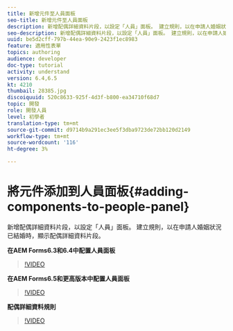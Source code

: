 ```yaml
---
title: 新增元件至人員面板
seo-title: 新增元件至人員面板
description: 新增配偶詳細資料片段，以設定「人員」面板。 建立規則，以在申請人婚姻狀況已結婚時，顯示配偶詳細資料片段。
seo-description: 新增配偶詳細資料片段，以設定「人員」面板。 建立規則，以在申請人婚姻狀況已結婚時，顯示配偶詳細資料片段。
uuid: be5d2cff-797b-44ea-90e9-2423f1ec8983
feature: 適用性表單
topics: authoring
audience: developer
doc-type: tutorial
activity: understand
version: 6.4,6.5
kt: 4210
thumbail: 28385.jpg
discoiquuid: 520c8633-925f-4d3f-b800-ea34710f68d7
topic: 開發
role: 開發人員
level: 初學者
translation-type: tm+mt
source-git-commit: d9714b9a291ec3ee5f3dba9723de72bb120d2149
workflow-type: tm+mt
source-wordcount: '116'
ht-degree: 3%

---
```



# 將元件添加到人員面板{#adding-components-to-people-panel}

新增配偶詳細資料片段，以設定「人員」面板。 建立規則，以在申請人婚姻狀況已結婚時，顯示配偶詳細資料片段。

**在AEM Forms6.3和6.4中配置人員面板**

>[!VIDEO](https://video.tv.adobe.com/v/22193?quality=9&learn=on)

**在AEM Forms6.5和更高版本中配置人員面板**

>[!VIDEO](https://video.tv.adobe.com/v/28385)

**配偶詳細資料規則**

>[!VIDEO](https://video.tv.adobe.com/v/22195?quality=9&learn=on)





